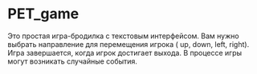 # PET_game
Это простая игра-бродилка с текстовым интерфейсом. 
Вам нужно выбрать направление для перемещения игрока ( up, down, left, right). 
Игра завершается, когда игрок достигает выхода. В процессе игры могут возникать случайные события.
